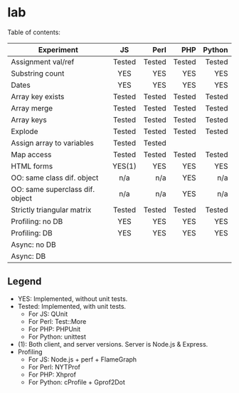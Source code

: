 lab
===
Table of contents:

| Experiment                      | JS        | Perl      | PHP       | Python    |
| ---------------------------     |:---------:| ---------:| ---------:| ---------:|
| Assignment val/ref              | Tested    | Tested    | Tested    | Tested    |
| Substring count                 | YES       | YES       | YES       | YES       |
| Dates                           | YES       | YES       | YES       | YES       |
| Array key exists                | Tested    | Tested    | Tested    | Tested    |
| Array merge                     | Tested    | Tested    | Tested    | Tested    |
| Array keys                      | Tested    | Tested    | Tested    | Tested    |
| Explode                         | Tested    | Tested    | Tested    | Tested    |
| Assign array to variables       | Tested    | Tested    |           |           |
| Map access                      | Tested    | Tested    | Tested    | Tested    |
| HTML forms                      | YES(1)    | YES       | YES       | YES       |
| OO: same class dif. object      | n/a       | n/a       | YES       | n/a       |
| OO: same superclass dif. object | n/a       | n/a       | YES       | n/a       |
| Strictly triangular matrix      | Tested    | Tested    | Tested    | Tested    |
| Profiling: no DB                | YES       | YES       | YES       | YES       |
| Profiling: DB                   | YES       | YES       | YES       | YES       |
| Async: no DB                    |           |           |           |           |
| Async: DB                       |           |           |           |           |

Legend
------

* YES: Implemented, without unit tests.
* Tested: Implemented, with unit tests.
  * For JS: QUnit
  * For Perl: Test::More
  * For PHP: PHPUnit
  * For Python: unittest
* (1): Both client, and server versions. Server is Node.js & Express.
* Profiling
  * For JS: Node.js + perf + FlameGraph
  * For Perl: NYTProf
  * For PHP: Xhprof
  * For Python: cProfile + Gprof2Dot
